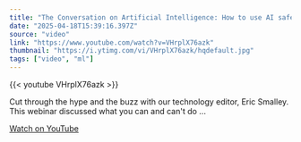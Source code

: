 ```yaml
---
title: "The Conversation on Artificial Intelligence: How to use AI safely and what to watch out for"
date: "2025-04-18T15:39:16.397Z"
source: "video"
link: "https://www.youtube.com/watch?v=VHrplX76azk"
thumbnail: "https://i.ytimg.com/vi/VHrplX76azk/hqdefault.jpg"
tags: ["video", "ml"]
---
```


{{< youtube VHrplX76azk >}}

Cut through the hype and the buzz with our technology editor, Eric Smalley. This webinar discussed what you can and can't do ...

[Watch on YouTube](https://www.youtube.com/watch?v=VHrplX76azk)

